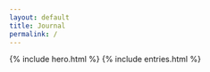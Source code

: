 ```yaml
---
layout: default
title: Journal
permalink: /
---
```

{% include hero.html %}
{% include entries.html %}
